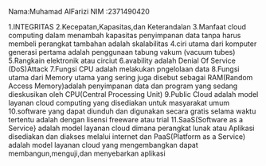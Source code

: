 Nama:Muhamad AlFarizi
NIM :2371490420

1.INTEGRITAS
2.Kecepatan,Kapasitas,dan Keterandalan
3.Manfaat cloud computing dalam menambah kapasitas penyimpanan data tanpa harus membeli perangkat tambahan adalah skalabilitas
4.ciri utama dari komputer generasi pertama adalah penggunaan tabung vakum (vacuum tubes)
5.Rangkain elektronik atau circiut 
6.avability adalah Denial Of Service (DoS)Attack
7.Fungsi CPU adalah melakukan pngelolaan data
8.Fungsi utama dari Memory utama yang sering juga disebut sebagai RAM(Random Access Memory)adalah penyimpanan data dan program yang sedang dieskusikan oleh CPU(Central Processing Unit)
9.Public Cloud adalah model layanan cloud computing yang disediakan untuk masyarakat umum
10.software yang dapat diunduh dan digunakan secara gratis selama waktu tertentu adalah dengan lisensi freeware atau trial
11.SaaS(Software as a Service} adalah model layanan cloud dimana perangkat lunak atau Aplikasi disediakan dan diakses melalui internet dan PaaS(Platform as a Service) adalah model layanan cloud yang mengembangkan dapat membangun,menguji,dan menyebarkan aplikasi 
